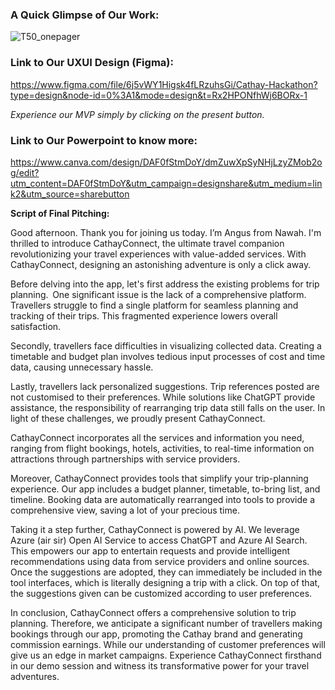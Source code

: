 ### **A Quick Glimpse of Our Work:**

![T50_onepager](https://github.com/angusf777/Cathay-Hackathon-2023/assets/114798767/2917164c-d6b2-4481-b0b6-1b57d364a1b2)

### **Link to Our UXUI Design (Figma):**

https://www.figma.com/file/6j5vWY1Higsk4fLRzuhsGi/Cathay-Hackathon?type=design&node-id=0%3A1&mode=design&t=Rx2HPONfhWj6BORx-1

_Experience our MVP simply by clicking on the present button._

### **Link to Our Powerpoint to know more:**

https://www.canva.com/design/DAF0fStmDoY/dmZuwXpSyNHjLzyZMob2og/edit?utm_content=DAF0fStmDoY&utm_campaign=designshare&utm_medium=link2&utm_source=sharebutton

**Script of Final Pitching:**

Good afternoon. Thank you for joining us today. I’m Angus from Nawah. I'm thrilled to introduce CathayConnect, the ultimate travel companion revolutionizing your travel experiences with value-added services. With CathayConnect, designing an astonishing adventure is only a click away. 
 
Before delving into the app, let's first address the existing problems for trip planning.  
One significant issue is the lack of a comprehensive platform. Travellers struggle to find a single platform for seamless planning and tracking of their trips. This fragmented experience lowers overall satisfaction. 
 
Secondly, travellers face difficulties in visualizing collected data. Creating a timetable and budget plan involves tedious input processes of cost and time data, causing unnecessary hassle.  
 
Lastly, travellers lack personalized suggestions. Trip references posted are not customised to their preferences. While solutions like ChatGPT provide assistance, the responsibility of rearranging trip data still falls on the user. In light of these challenges, we proudly present CathayConnect. 
 
CathayConnect incorporates all the services and information you need, ranging from flight bookings, hotels, activities, to real-time information on attractions through partnerships with service providers. 
 
Moreover, CathayConnect provides tools that simplify your trip-planning experience. Our app includes a budget planner, timetable, to-bring list, and timeline. Booking data are automatically rearranged into tools to provide a comprehensive view, saving a lot of your precious time. 
 
Taking it a step further, CathayConnect is powered by AI. We leverage Azure (air sir) Open AI Service to access ChatGPT and Azure AI Search. This empowers our app to entertain requests and provide intelligent recommendations using data from service providers and online sources. Once the suggestions are adopted, they can immediately be included in the tool interfaces, which is literally designing a trip with a click. On top of that, the suggestions given can be customized according to user preferences. 
 
In conclusion, CathayConnect offers a comprehensive solution to trip planning. Therefore, we anticipate a significant number of travellers making bookings through our app, promoting the Cathay brand and generating commission earnings. While our understanding of customer preferences will give us an edge in market campaigns. Experience CathayConnect firsthand in our demo session and witness its transformative power for your travel adventures.
